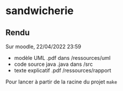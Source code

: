 # sandwicherie

## Rendu

Sur moodle, 22/04/2022 23:59
- modèle UML .pdf dans /ressources/uml
- code source java .java dans /src
- texte explicatif .pdf /ressources/rapport

Pour lancer à partir de la racine du projet
```make```
